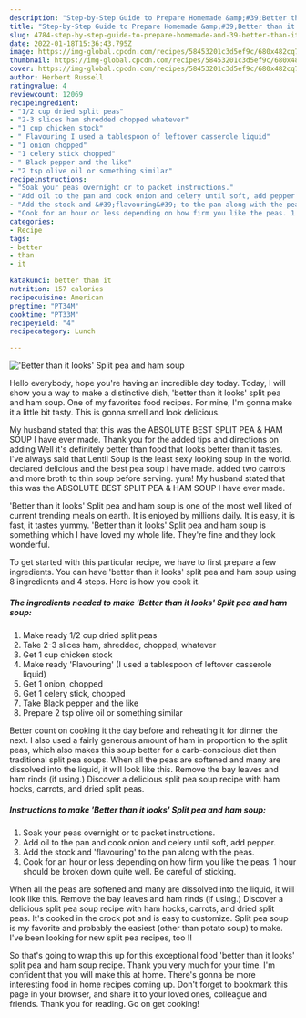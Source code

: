 ```yaml
---
description: "Step-by-Step Guide to Prepare Homemade &amp;#39;Better than it looks&amp;#39; Split pea and ham soup"
title: "Step-by-Step Guide to Prepare Homemade &amp;#39;Better than it looks&amp;#39; Split pea and ham soup"
slug: 4784-step-by-step-guide-to-prepare-homemade-and-39-better-than-it-looks-and-39-split-pea-and-ham-soup
date: 2022-01-18T15:36:43.795Z
image: https://img-global.cpcdn.com/recipes/58453201c3d5ef9c/680x482cq70/better-than-it-looks-split-pea-and-ham-soup-recipe-main-photo.jpg
thumbnail: https://img-global.cpcdn.com/recipes/58453201c3d5ef9c/680x482cq70/better-than-it-looks-split-pea-and-ham-soup-recipe-main-photo.jpg
cover: https://img-global.cpcdn.com/recipes/58453201c3d5ef9c/680x482cq70/better-than-it-looks-split-pea-and-ham-soup-recipe-main-photo.jpg
author: Herbert Russell
ratingvalue: 4
reviewcount: 12069
recipeingredient:
- "1/2 cup dried split peas"
- "2-3 slices ham shredded chopped whatever"
- "1 cup chicken stock"
- " Flavouring I used a tablespoon of leftover casserole liquid"
- "1 onion chopped"
- "1 celery stick chopped"
- " Black pepper and the like"
- "2 tsp olive oil or something similar"
recipeinstructions:
- "Soak your peas overnight or to packet instructions."
- "Add oil to the pan and cook onion and celery until soft, add pepper."
- "Add the stock and &#39;flavouring&#39; to the pan along with the peas."
- "Cook for an hour or less depending on how firm you like the peas. 1 hour should be broken down quite well. Be careful of sticking."
categories:
- Recipe
tags:
- better
- than
- it

katakunci: better than it 
nutrition: 157 calories
recipecuisine: American
preptime: "PT34M"
cooktime: "PT33M"
recipeyield: "4"
recipecategory: Lunch

---
```



![&#39;Better than it looks&#39; Split pea and ham soup](https://img-global.cpcdn.com/recipes/58453201c3d5ef9c/680x482cq70/better-than-it-looks-split-pea-and-ham-soup-recipe-main-photo.jpg)

Hello everybody, hope you're having an incredible day today. Today, I will show you a way to make a distinctive dish, &#39;better than it looks&#39; split pea and ham soup. One of my favorites food recipes. For mine, I'm gonna make it a little bit tasty. This is gonna smell and look delicious.

My husband stated that this was the ABSOLUTE BEST SPLIT PEA &amp; HAM SOUP I have ever made. Thank you for the added tips and directions on adding Well it&#39;s definitely better than food that looks better than it tastes. I&#39;ve always said that Lentil Soup is the least sexy looking soup in the world. declared delicious and the best pea soup i have made. added two carrots and more broth to thin soup before serving. yum! My husband stated that this was the ABSOLUTE BEST SPLIT PEA &amp; HAM SOUP I have ever made.

&#39;Better than it looks&#39; Split pea and ham soup is one of the most well liked of current trending meals on earth. It is enjoyed by millions daily. It is easy, it is fast, it tastes yummy. &#39;Better than it looks&#39; Split pea and ham soup is something which I have loved my whole life. They're fine and they look wonderful.


To get started with this particular recipe, we have to first prepare a few ingredients. You can have &#39;better than it looks&#39; split pea and ham soup using 8 ingredients and 4 steps. Here is how you cook it.

<!--inarticleads1-->

##### The ingredients needed to make &#39;Better than it looks&#39; Split pea and ham soup:

1. Make ready 1/2 cup dried split peas
1. Take 2-3 slices ham, shredded, chopped, whatever
1. Get 1 cup chicken stock
1. Make ready  &#39;Flavouring&#39; (I used a tablespoon of leftover casserole liquid)
1. Get 1 onion, chopped
1. Get 1 celery stick, chopped
1. Take  Black pepper and the like
1. Prepare 2 tsp olive oil or something similar


Better count on cooking it the day before and reheating it for dinner the next. I also used a fairly generous amount of ham in proportion to the split peas, which also makes this soup better for a carb-conscious diet than traditional split pea soups. When all the peas are softened and many are dissolved into the liquid, it will look like this. Remove the bay leaves and ham rinds (if using.) Discover a delicious split pea soup recipe with ham hocks, carrots, and dried split peas. 

<!--inarticleads2-->

##### Instructions to make &#39;Better than it looks&#39; Split pea and ham soup:

1. Soak your peas overnight or to packet instructions.
1. Add oil to the pan and cook onion and celery until soft, add pepper.
1. Add the stock and &#39;flavouring&#39; to the pan along with the peas.
1. Cook for an hour or less depending on how firm you like the peas. 1 hour should be broken down quite well. Be careful of sticking.


When all the peas are softened and many are dissolved into the liquid, it will look like this. Remove the bay leaves and ham rinds (if using.) Discover a delicious split pea soup recipe with ham hocks, carrots, and dried split peas. It&#39;s cooked in the crock pot and is easy to customize. Split pea soup is my favorite and probably the easiest (other than potato soup) to make. I&#39;ve been looking for new split pea recipes, too !! 

So that's going to wrap this up for this exceptional food &#39;better than it looks&#39; split pea and ham soup recipe. Thank you very much for your time. I'm confident that you will make this at home. There's gonna be more interesting food in home recipes coming up. Don't forget to bookmark this page in your browser, and share it to your loved ones, colleague and friends. Thank you for reading. Go on get cooking!
